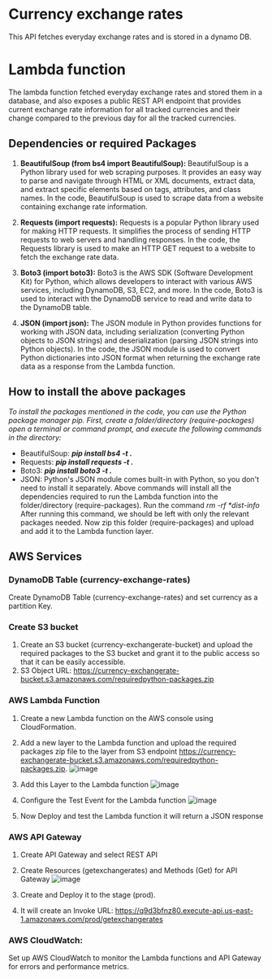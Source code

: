 # Currency exchange rates
This API fetches everyday exchange rates and is stored in a dynamo DB.

# Lambda function 
The lambda function fetched everyday exchange rates and stored them in a database, and also exposes a public REST API endpoint that provides current exchange rate information for all tracked currencies and their change compared to the previous day for all the tracked currencies.

## Dependencies or required Packages 

1. **BeautifulSoup (from bs4 import BeautifulSoup):** BeautifulSoup is a Python library used for web scraping purposes. It provides an easy way to parse and navigate through HTML or XML documents, extract data, and extract specific elements based on tags, attributes, and class names.
In the code, BeautifulSoup is used to scrape data from a website containing exchange rate information.

2. **Requests (import requests):** Requests is a popular Python library used for making HTTP requests. It simplifies the process of sending HTTP requests to web servers and handling responses. In the code, the Requests library is used to make an HTTP GET request to a website to fetch the exchange rate data.

3. **Boto3 (import boto3):** Boto3 is the AWS SDK (Software Development Kit) for Python, which allows developers to interact with various AWS services, including DynamoDB, S3, EC2, and more. In the code, Boto3 is used to interact with the DynamoDB service to read and write data to the DynamoDB table.

4. **JSON (import json):** The JSON module in Python provides functions for working with JSON data, including serialization (converting Python objects to JSON strings) and deserialization (parsing JSON strings into Python objects). In the code, the JSON module is used to convert Python dictionaries into JSON format when returning the exchange rate data as a response from the Lambda function.

## How to install the above packages

*To install the packages mentioned in the code, you can use the Python package manager pip. First, create a folder/directory (require-packages) open a terminal or command prompt, and execute the following commands in the directory:*

+ BeautifulSoup: 
    ***pip install bs4 -t .***
+ Requests: ***pip install requests -t .***
+ Boto3: ***pip install boto3 -t .***
+ JSON: Python's JSON module comes built-in with Python, so you don't need to install it separately.
Above commands will install all the dependencies required to run the Lambda function into the folder/directory (require-packages). Run the command
_rm -rf *dist-info_ After running this command, we should be left with only the relevant packages needed. Now zip this folder (require-packages) and upload and add it to the Lambda function layer.

## AWS Services 

###  DynamoDB Table (currency-exchange-rates)
Create DynamoDB Table (currency-exchange-rates) and set currency as a partition Key.

### Create S3 bucket 

1. Create an S3 bucket (currency-exchangerate-bucket) and upload the required packages to the S3 bucket and grant it to the public access so that it can be easily accessible.
2.  S3 Object URL: https://currency-exchangerate-bucket.s3.amazonaws.com/requiredpython-packages.zip 

### AWS Lambda Function

1. Create a new Lambda function on the AWS console using CloudFormation.
2. Add a new layer to the Lambda function and upload the required packages zip file to the layer from S3 endpoint https://currency-exchangerate-bucket.s3.amazonaws.com/requiredpython-packages.zip. 
![image](https://github.com/zameer-75/currency-exchangerates/assets/139122254/0bdd5f7c-f727-467b-846d-7cc1766a7681)

3. Add this Layer to the Lambda function
![image](https://github.com/zameer-75/currency-exchangerates/assets/139122254/72d5fb46-283a-4006-96b6-9bc9f94b00b6)

4. Configure the Test Event for the Lambda function
![image](https://github.com/zameer-75/currency-exchangerates/assets/139122254/074400fa-be9f-4bed-93f8-b6d987c67c81)

5. Now Deploy and test the Lambda function it will return a JSON response

### AWS API Gateway 

1. Create API Gateway and select REST API
2. Create Resources (getexchangerates) and Methods (Get) for API Gateway
![image](https://github.com/zameer-75/currency-exchangerates/assets/139122254/d96e5764-99fd-4482-b9b4-a03dd511fced)

3. Create and Deploy it to the stage (prod).
4. It will create an Invoke URL: https://q9d3bfnz80.execute-api.us-east-1.amazonaws.com/prod/getexchangerates

### AWS CloudWatch:
Set up AWS CloudWatch to monitor the Lambda functions and API Gateway for errors and performance metrics.
  
